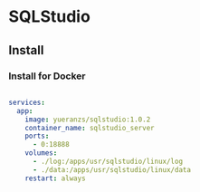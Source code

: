 # SQLStudio

## Install

### Install for Docker

```shell

```

```yml
services:
  app:
    image: yueranzs/sqlstudio:1.0.2
    container_name: sqlstudio_server
    ports:
      - 0:18888
    volumes:
      - ./log:/apps/usr/sqlstudio/linux/log
      - ./data:/apps/usr/sqlstudio/linux/data
    restart: always
```
